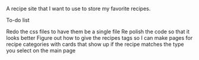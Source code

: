 A recipe site that I want to use to store my favorite recipes.

To-do list

Redo the css files to have them be a single file
Re polish the code so that it looks better
Figure out how to give the recipes tags so I can make pages for recipe categories with cards that show up if the recipe matches the type you select on the main page